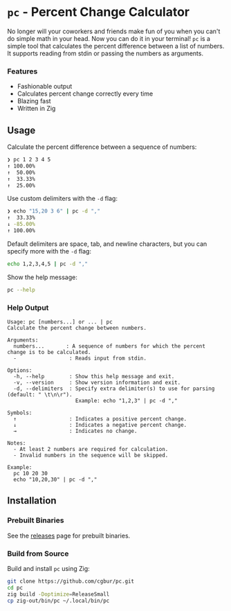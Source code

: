 # `pc` - Percent Change Calculator

No longer will your coworkers and friends make fun of you when you can't do simple math in your head. Now you can do it in your terminal! `pc` is a simple tool that calculates the percent difference between a list of numbers. It supports reading from stdin or passing the numbers as arguments.

### Features

- Fashionable output
- Calculates percent change correctly every time
- Blazing fast
- Written in Zig

## Usage

Calculate the percent difference between a sequence of numbers:

```sh
❯ pc 1 2 3 4 5
↑ 100.00%
↑  50.00%
↑  33.33%
↑  25.00%
```

Use custom delimiters with the `-d` flag:

```sh
❯ echo "15,20 3 6" | pc -d ","
↑  33.33%
↓ -85.00%
↑ 100.00%
```

Default delimiters are space, tab, and newline characters, but you can specify more with the `-d` flag:

```sh
echo 1,2,3,4,5 | pc -d ","
```

Show the help message:

```sh
pc --help
```

### Help Output

```
Usage: pc [numbers...] or ... | pc
Calculate the percent change between numbers.

Arguments:
  numbers...       : A sequence of numbers for which the percent change is to be calculated.
  -                 : Reads input from stdin.

Options:
  -h, --help        : Show this help message and exit.
  -v, --version     : Show version information and exit.
  -d, --delimiters  : Specify extra delimiter(s) to use for parsing (default: " \t\n\r").
                      Example: echo "1,2,3" | pc -d ","

Symbols:
  ↑                 : Indicates a positive percent change.
  ↓                 : Indicates a negative percent change.
  →                 : Indicates no change.

Notes:
  - At least 2 numbers are required for calculation.
  - Invalid numbers in the sequence will be skipped.

Example:
  pc 10 20 30
  echo "10,20,30" | pc -d ","
```

## Installation

### Prebuilt Binaries

See the [releases](https://github.com/cgbur/pc/releases) page for prebuilt binaries.

### Build from Source

Build and install `pc` using Zig:

```sh
git clone https://github.com/cgbur/pc.git
cd pc
zig build -Doptimize=ReleaseSmall
cp zig-out/bin/pc ~/.local/bin/pc
```
